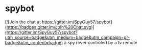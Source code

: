 # spybot

[![Join the chat at https://gitter.im/SpyGuy57/spybot](https://badges.gitter.im/Join%20Chat.svg)](https://gitter.im/SpyGuy57/spybot?utm_source=badge&utm_medium=badge&utm_campaign=pr-badge&utm_content=badge)
a spy rover controled by a tv remote
